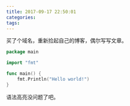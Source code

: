 ```yaml
---
title: 2017-09-17 22:50:01
categories:
tags:
---
```


买了个域名，重新捡起自己的博客，偶尔写写文章。

```go
package main

import "fmt"

func main() {
	fmt.Println("Hello world!")
}
```

语法高亮没问题了吧。
